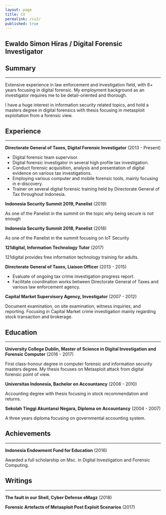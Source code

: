 ```yaml
---
layout: page
title: CV
permalink: /cv2/
published: true
---
```


## Ewaldo Simon Hiras / Digital Forensic Investigator

## Summary
----
Extensive experience in law enforcement and investigation field, with 6+ years focusing in digital forensic. My employment background as an investigator requires me to be detail-oriented and thorough.

I have a huge interest in information security related topics, and hold a masters degree in digital forensics with thesis focusing in metasploit exploitation from a forensic view.

## Experience
----


**Directorate General of Taxes, Digital Forensic Investigator** (2013 - Present)
- Digital forensic team supervisor.
- Digital forensic investigator in several high profile tax investigation.
- Conduct forensic acquisition, analysis and presentation of digital evidence on various tax investigations.
-   Employing various computer and mobile forensic tools, mainly focusing in e-discovery.
-   Trainer on several digital forensic training held by Directorate General of Tax throughout Indonesia.



**Indonesia Security Summit 2019, Panelist** (2019)

As one of the Panelist in the summit on the topic why being secure is not enough



**Indonesia Security Summit 2018, Panelist** (2018)

As one of the Panelist in the summit focusing on IoT Security



**121digital, Information Technology Tutor** (2017)

121digital provides free information technology training for adults.



**Directorate General of Taxes, Liaison Officer** (2013 - 2015)

- Evaluate of ongoing tax crime investigation progress report.
-   Facilitate coordination works between Directorate General of Taxes and various law enforcement agency.



**Capital Market Supervisory Agency, Investigator** (2007 - 2012)

Document examination, on site examination, witness inquiries, and reporting. Focusing in Capital Market crime investigation mainly regarding stock transaction and brokerage.


## Education
----


**University College Dublin,  Master of Science in Digital Investigation and Forensic Computer** (2016 - 2017)

First class-honour degree in computer forensic and information security masters degree.  My thesis focuses on Metasploit attack from digital forensic point of view.



**Universitas Indonesia, Bachelor on Accountancy** (2008 - 2010)

Accounting degree with thesis focusing in stock recommendation and returns.



**Sekolah Tinggi Akuntansi Negara, Diploma on Accountancy** (2004 - 2007)

A three years diploma focusing on governmental accounting system.

## Achievements
----


**Indonesia Endowment Fund for Education** (2016)

Awarded a full scholarship on Msc. in Digital Investigation and Forensic Computing.


## Writings
----
**The fault in our Shell, Cyber Defense eMagz** (2018)

**Forensic Artefacts of Metasploit Post Exploit Scenarios** (2017)




<!-- ### Footer

Last updated: November 2019 -->
